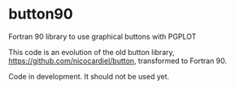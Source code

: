 # button90
Fortran 90 library to use graphical buttons with PGPLOT

This code is an evolution of the old button library,
https://github.com/nicocardiel/button,
transformed to Fortran 90.

Code in development. It should not be used yet.
